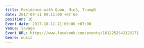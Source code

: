 ```yaml
---
title: Residence with Quan, Min8, TrungD
date: 2017-09-11 09:11:00 +07:00
position: 16
Event date: 2017-10-11 21:00:00 +07:00
Venue: Savage
Event URL: https://www.facebook.com/events/1612252642128171
Genre: music
---
```


